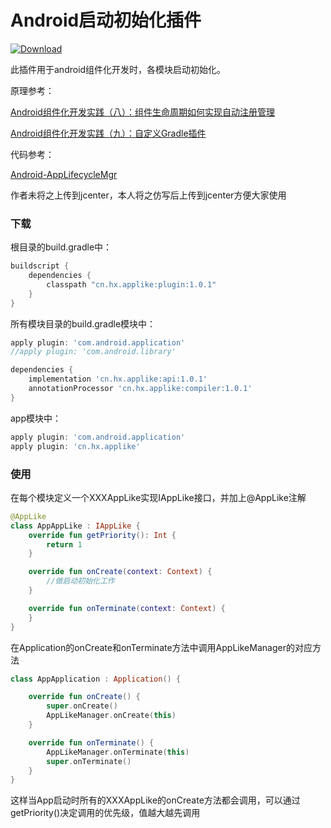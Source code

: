 #  Android启动初始化插件

[ ![Download](https://api.bintray.com/packages/qq549631030/maven/applike-plugin/images/download.svg) ](https://bintray.com/qq549631030/maven/applike-plugin/_latestVersion)

此插件用于android组件化开发时，各模块启动初始化。

原理参考：  

[Android组件化开发实践（八）：组件生命周期如何实现自动注册管理](https://www.jianshu.com/p/59368ce8b670)

[Android组件化开发实践（九）：自定义Gradle插件](https://www.jianshu.com/p/3ec8e9574aaf)

代码参考：

[Android-AppLifecycleMgr](https://github.com/houjinyun/Android-AppLifecycleMgr)

作者未将之上传到jcenter，本人将之仿写后上传到jcenter方便大家使用

### 下载

根目录的build.gradle中：
```groovy
buildscript {
    dependencies {
        classpath "cn.hx.applike:plugin:1.0.1"
    }
}
```
所有模块目录的build.gradle模块中：
```groovy
apply plugin: 'com.android.application'
//apply plugin: 'com.android.library'

dependencies {
	implementation 'cn.hx.applike:api:1.0.1'
	annotationProcessor 'cn.hx.applike:compiler:1.0.1'
}
```
app模块中：
```groovy
apply plugin: 'com.android.application'
apply plugin: 'cn.hx.applike'
```

### 使用

在每个模块定义一个XXXAppLike实现IAppLike接口，并加上@AppLike注解

```kotlin
@AppLike
class AppAppLike : IAppLike {
    override fun getPriority(): Int {
        return 1
    }

    override fun onCreate(context: Context) {
        //做启动初始化工作
    }

    override fun onTerminate(context: Context) {
    }
}
```

在Application的onCreate和onTerminate方法中调用AppLikeManager的对应方法

```kotlin
class AppApplication : Application() {

    override fun onCreate() {
        super.onCreate()
        AppLikeManager.onCreate(this)
    }

    override fun onTerminate() {
        AppLikeManager.onTerminate(this)
        super.onTerminate()
    }
}
```

这样当App启动时所有的XXXAppLike的onCreate方法都会调用，可以通过getPriority()决定调用的优先级，值越大越先调用